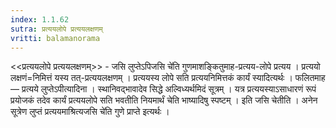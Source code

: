 ```yaml
---
index: 1.1.62
sutra: प्रत्ययलोपे प्रत्ययलक्षणम्
vritti: balamanorama
---
```


<<प्रत्ययलोपे प्रत्ययलक्षणम्>> - जसि लुप्तेऽपिजसि चे॑ति गुणमाशङ्कितुमाह-प्रत्यय-लोपे प्रत्यय । प्रत्ययो लक्षणं=निमित्तं यस्य तत्-प्रत्ययलक्षणम् । प्रत्ययस्य लोपे सति प्रत्ययनिमित्तकं कार्यं स्यादित्यर्थः । फलितमाह — प्रत्यये लुप्तेऽपीत्यादिना । स्थानिवद्भावादेव सिद्धे अल्विध्यर्थमिदं सूत्रम् । यत्र प्रत्ययस्याऽसाधारणं रूपं प्रयोजकं तदेव कार्यं प्रत्ययलोपे सति भवतीति नियमार्थं चेति भाष्यादिषु स्पष्टम् । इति जसि चेतीति । अनेन सूत्रेण लुप्तं प्रत्ययमाश्रित्यजसि चे॑ति गुणे प्राप्ते इत्यर्थः । 